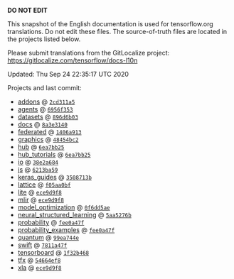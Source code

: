 __DO NOT EDIT__

This snapshot of the English documentation is used for tensorflow.org
translations. Do not edit these files. The source-of-truth files are located in
the projects listed below.

Please submit translations from the GitLocalize project: https://gitlocalize.com/tensorflow/docs-l10n

Updated: Thu Sep 24 22:35:17 UTC 2020

Projects and last commit:

- [addons](https://github.com/tensorflow/addons/tree/master/docs) @ <a href='https://github.com/tensorflow/addons/commit/2cd311a51af4bf0da5466f7ea2085f4c2fb2f9af'><code>2cd311a5</code></a>
- [agents](https://github.com/tensorflow/agents/tree/master/docs) @ <a href='https://github.com/tensorflow/agents/commit/6956f35362073543b89bf2d1e89f553730c11fae'><code>6956f353</code></a>
- [datasets](https://github.com/tensorflow/datasets/tree/master/docs) @ <a href='https://github.com/tensorflow/datasets/commit/896d6b03bb358cbaf57a5565b9660ca2509af5e1'><code>896d6b03</code></a>
- [docs](https://github.com/tensorflow/docs/tree/master/site/en) @ <a href='https://github.com/tensorflow/docs/commit/8a3e3140d465d0d31e1ad12bb2e33cd1e6057940'><code>8a3e3140</code></a>
- [federated](https://github.com/tensorflow/federated/tree/master/docs) @ <a href='https://github.com/tensorflow/federated/commit/1406a913a59215c82d456dad65b49167d97074b7'><code>1406a913</code></a>
- [graphics](https://github.com/tensorflow/graphics/tree/master/tensorflow_graphics/g3doc) @ <a href='https://github.com/tensorflow/graphics/commit/48454bc297e4b7b59e1fac8b4cc92058e1d7642e'><code>48454bc2</code></a>
- [hub](https://github.com/tensorflow/hub/tree/master/docs) @ <a href='https://github.com/tensorflow/hub/commit/6ea7bb25fe15a53b69245d2785b3efd064963ebc'><code>6ea7bb25</code></a>
- [hub_tutorials](https://github.com/tensorflow/hub/tree/master/examples/colab) @ <a href='https://github.com/tensorflow/hub/commit/6ea7bb25fe15a53b69245d2785b3efd064963ebc'><code>6ea7bb25</code></a>
- [io](https://github.com/tensorflow/io/tree/master/docs) @ <a href='https://github.com/tensorflow/io/commit/38e2a6840c8fac7e3082aa1d4bfc6f49ec003f8e'><code>38e2a684</code></a>
- [js](https://github.com/tensorflow/tfjs-website/tree/master/docs) @ <a href='https://github.com/tensorflow/tfjs-website/commit/6213ba596d55a9e54cd6bf98706c28d42974b775'><code>6213ba59</code></a>
- [keras_guides](https://github.com/keras-team/keras-io/tree/master/tf) @ <a href='https://github.com/keras-team/keras-io/commit/3508713b2f7299fdfb96a5e1f3b62f752091aadc'><code>3508713b</code></a>
- [lattice](https://github.com/tensorflow/lattice/tree/master/docs) @ <a href='https://github.com/tensorflow/lattice/commit/f05aa0bf2e85756f7a5f49f1378f0d1e428bea2d'><code>f05aa0bf</code></a>
- [lite](https://github.com/tensorflow/tensorflow/tree/master/tensorflow/lite/g3doc) @ <a href='https://github.com/tensorflow/tensorflow/commit/ece9d9f88ec6dabfd390a89d35a86db9f70e80a7'><code>ece9d9f8</code></a>
- [mlir](https://github.com/tensorflow/tensorflow/tree/master/tensorflow/compiler/mlir/g3doc) @ <a href='https://github.com/tensorflow/tensorflow/commit/ece9d9f88ec6dabfd390a89d35a86db9f70e80a7'><code>ece9d9f8</code></a>
- [model_optimization](https://github.com/tensorflow/model-optimization/tree/master/tensorflow_model_optimization/g3doc) @ <a href='https://github.com/tensorflow/model-optimization/commit/0f6dd5aeb818c5f61123fc1d5642435ea0f5cd70'><code>0f6dd5ae</code></a>
- [neural_structured_learning](https://github.com/tensorflow/neural-structured-learning/tree/master/g3doc) @ <a href='https://github.com/tensorflow/neural-structured-learning/commit/5aa5276be40c70347c1aef76d7774e3f16572085'><code>5aa5276b</code></a>
- [probability](https://github.com/tensorflow/probability/tree/master/tensorflow_probability/g3doc) @ <a href='https://github.com/tensorflow/probability/commit/fee0a47fb2b2e7ae2f7e3d862d29ef28e90b93e8'><code>fee0a47f</code></a>
- [probability_examples](https://github.com/tensorflow/probability/tree/master/tensorflow_probability/examples/jupyter_notebooks) @ <a href='https://github.com/tensorflow/probability/commit/fee0a47fb2b2e7ae2f7e3d862d29ef28e90b93e8'><code>fee0a47f</code></a>
- [quantum](https://github.com/tensorflow/quantum/tree/master/docs) @ <a href='https://github.com/tensorflow/quantum/commit/99ea744eec0b7f01a23eabaa70789cca6d6c0169'><code>99ea744e</code></a>
- [swift](https://github.com/tensorflow/swift/tree/master/docs/site) @ <a href='https://github.com/tensorflow/swift/commit/7811a47f833f944982f6dc04301413854d76953b'><code>7811a47f</code></a>
- [tensorboard](https://github.com/tensorflow/tensorboard/tree/master/docs) @ <a href='https://github.com/tensorflow/tensorboard/commit/1f32b468efc588d74e9561b106a1eb7c9a9ba556'><code>1f32b468</code></a>
- [tfx](https://github.com/tensorflow/tfx/tree/master/docs) @ <a href='https://github.com/tensorflow/tfx/commit/54664ef810325bbbf49eba25dbb7762bf74d7170'><code>54664ef8</code></a>
- [xla](https://github.com/tensorflow/tensorflow/tree/master/tensorflow/compiler/xla/g3doc) @ <a href='https://github.com/tensorflow/tensorflow/commit/ece9d9f88ec6dabfd390a89d35a86db9f70e80a7'><code>ece9d9f8</code></a>

